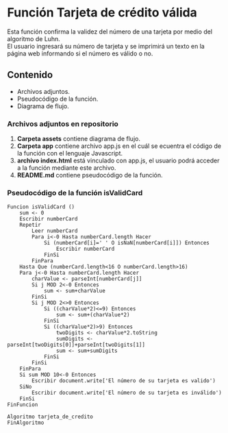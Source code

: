 # Función Tarjeta de crédito válida

Esta función confirma la validez del número de una tarjeta por medio del algoritmo de Luhn.  
El usuario ingresará su número de tarjeta y se imprimirá un texto en la página web informando si el número es válido o no.

## Contenido  
* Archivos adjuntos.  
* Pseudocódigo de la función.  
* Diagrama de flujo.  

### Archivos adjuntos en repositorio
1. **Carpeta assets** contiene diagrama de flujo.
2. **Carpeta app** contiene archivo app.js en el cuál se ecuentra el código de la función con el lenguaje Javascript.    
3. **archivo index.html** está vinculado con app.js, el usuario podrá acceder a la función mediante este archivo.
4. **README.md** contiene pseudocódigo de la función.  


### Pseudocódigo de la función isValidCard

~~~
Funcion isValidCard ()
	sum <- 0
	Escribir numberCard
	Repetir
		Leer numberCard
		Para i<-0 Hasta numberCard.length Hacer
			Si (numberCard[i]=' ' O isNaN[numberCard[i]]) Entonces
				Escribir numberCard
			FinSi
		FinPara
	Hasta Que (numberCard.length<16 O numberCard.length>16)
	Para j<-0 Hasta numberCard.length Hacer
		charValue <- parseInt[numberCard[j]]
		Si j MOD 2<-0 Entonces
			sum <- sum+charValue
		FinSi
		Si j MOD 2<>0 Entonces
			Si ((charValue*2)<=9) Entonces
				sum <- sum+(charValue*2)
			FinSi
			Si ((charValue*2)>9) Entonces
				twoDigits <- charValue*2.toString
				sumDigits <- parseInt[twoDigits[0]]+parseInt[twoDigits[1]]
				sum <- sum+sumDigits
			FinSi
		FinSi
	FinPara
	Si sum MOD 10<-0 Entonces
		Escribir document.write['El número de su tarjeta es valido')
	SiNo
		Escribir document.write['El número de su tarjeta es inválido')
	FinSi
FinFuncion

Algoritmo tarjeta_de_credito
FinAlgoritmo

~~~
